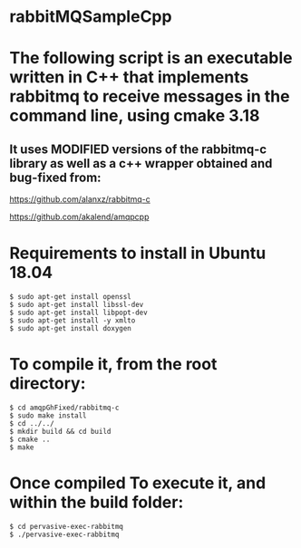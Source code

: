 # rabbitMQSampleCpp

# The following script is an executable written in C++ that implements rabbitmq to receive messages in the command line, using cmake 3.18

## It uses MODIFIED versions of the rabbitmq-c library as well as a c++ wrapper obtained and bug-fixed from:
https://github.com/alanxz/rabbitmq-c

https://github.com/akalend/amqpcpp

# Requirements to install in Ubuntu 18.04
```
$ sudo apt-get install openssl
$ sudo apt-get install libssl-dev
$ sudo apt-get install libpopt-dev
$ sudo apt-get install -y xmlto
$ sudo apt-get install doxygen
```
# To compile it, from the root directory:
```
$ cd amqpGhFixed/rabbitmq-c
$ sudo make install
$ cd ../../
$ mkdir build && cd build
$ cmake ..
$ make
```

# Once compiled To execute it, and within the build folder:
```
$ cd pervasive-exec-rabbitmq
$ ./pervasive-exec-rabbitmq
```

